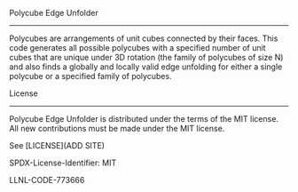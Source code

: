 Polycube Edge Unfolder
________________________

Polycubes are arrangements of unit cubes connected by their faces.
This code generates all possible polycubes with a specified number of unit cubes that are unique under 3D rotation (the family of polycubes of size N) and also finds a globally and locally valid edge unfolding for either a single polycube or a specified family of polycubes.

License
__________

Polycube Edge Unfolder is distributed under the terms of the MIT license. All new contributions must be made under the MIT license.

See [LICENSE](ADD SITE)

SPDX-License-Identifier: MIT

LLNL-CODE-773666
